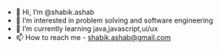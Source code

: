 - 👋 Hi, I’m @shabik.ashab
- 👀 I’m interested in problem solving and software engineering
- 🌱 I’m currently learning java,javascript,ui/ux
- 📫 How to reach me - shabik.ashab@gmail.com

<!---
muskeye/muskeye is a ✨ special ✨ repository because its `README.md` (this file) appears on your GitHub profile.
You can click the Preview link to take a look at your changes.
--->
